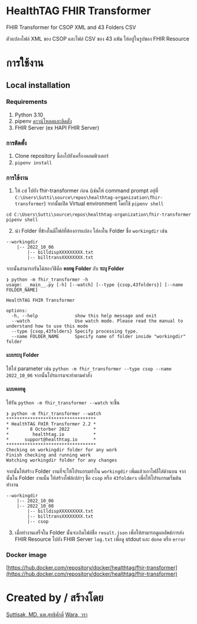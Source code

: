 # HealthTAG FHIR Transformer
FHIR Transformer for CSOP XML and 43 Folders CSV

ตัวแปลงไฟล์ XML ของ CSOP และไฟล์ CSV ของ 43 แฟ้ม ให้อยู่ในรูปของ FHIR Resource

# การใช้งาน
## Local installation
### Requirements
1. Python 3.10
2. pipenv [ดาวน์โหลดและติดตั้ง](https://pipenv.pypa.io/en/latest/)
3. FHIR Server (ex HAPI FHIR Server)

### การติดตั้ง
1. Clone repository นี้ลงไปยังเครื่องคอมพิวเตอร์
2. `pipenv install`

### การใช้งาน
1. ให้ `cd` ไปยัง fhir-transformer ก่อน (เช่นให้ command prompt อยุ่ที่ `C:\Users\Sutti\source\repos\healthtag-organization\fhir-transformer`) จากนั้นเปิด Virtual environment โดยใช้ `pipenv shell`
```commandline
cd C:\Users\Sutti\source\repos\healthtag-organization\fhir-transformer
pipenv shell
```
2. นำ Folder ที่ข้างในมีไฟล์ที่ต้องการแปลง ใส่ลงใน Folder ชื่อ `workingdir` เช่น
```
--workingdir
    |-- 2022_10_06
        |-- billdispXXXXXXXXX.txt
        |-- billtransXXXXXXXX.txt
```
จากนั้นสามารถรันได้สองวิธีคือ **คอยดู Folder** กับ **ระบุ Folder**
```commandline
❯ python -m fhir_transformer -h                            
usage: __main__.py [-h] [--watch] [--type {csop,43folders}] [--name FOLDER_NAME]

HealthTAG FHIR Transformer

options:
  -h, --help              show this help message and exit
  --watch                 Use watch mode. Please read the manual to understand how to use this mode
  --type {csop,43folders} Specify processing type.
  --name FOLDER_NAME      Specify name of folder inside "workingdir" folder
```
#### แบบระบุ Folder
ให้ใส่ parameter เช่น `python -m fhir_transformer --type csop --name 2022_10_06` จากนั้นโปรแกรมจะทำตามคำสั่ง

#### แบบคอยดู
ให้รัน `python -m fhir_transformer --watch` จะขึ้น
```commandline
❯ python -m fhir_transformer --watch               
**********************************
* HealthTAG FHIR Transformer 2.2 *
*        8 Octorber 2022         *
*         healthtag.io           *
*      support@healthtag.io      *
**********************************
Checking on workingdir folder for any work
Finish checking and running work
Watching workingdir folder for any changes
```
จากนั้นให้สร้าง Folder งานที่จะให้โปรแกรมทำใน `workingdir` เพิ่มแล้วเอาไฟลืใส่ด้านบน จากนั้นใน Folder งานนั้น ให้สร้างไฟล์เปล่าๆ ชื่อ `csop` หรือ `43folders` เพื่อให้โปรแกรมเริ่มต้นทำงาน
```
--workingdir
    |-- 2022_10_06
    |-- 2022_10_08
        |-- billdispXXXXXXXXX.txt
        |-- billtransXXXXXXXX.txt
        |-- csop
```
3. เมื่อทำงานเสร็จใน Folder นั้นจะเกิดไฟล์ชื่อ `result.json` เพื่อให้สามารถดูผลลัพธ์การส่ง FHIR Resource ไปยัง FHIR Server `log.txt` เพื่อดู stdout และ `done` หรือ `error`
### Docker image
[https://hub.docker.com/repository/docker/healthtag/fhir-transformer](https://hub.docker.com/repository/docker/healthtag/fhir-transformer)

# Created by / สร้างโดย
[Suttisak, MD. นพ.สุทธิศักดิ์](https://doctortons.com)
[Wara, วรา](https://github.com/BabyThor)
